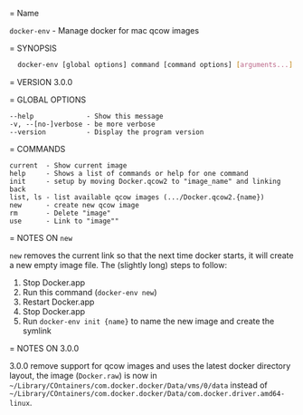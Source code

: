 = Name

`docker-env` - Manage docker for mac qcow images

= SYNOPSIS

``` sh
  docker-env [global options] command [command options] [arguments...]
```

= VERSION
    3.0.0

= GLOBAL OPTIONS

    --help             - Show this message
    -v, --[no-]verbose - be more verbose
    --version          - Display the program version

= COMMANDS

    current  - Show current image
    help     - Shows a list of commands or help for one command
    init     - setup by moving Docker.qcow2 to "image_name" and linking back
    list, ls - list available qcow images (.../Docker.qcow2.{name})
    new      - create new qcow image
    rm       - Delete "image"
    use      - Link to "image""

= NOTES ON `new`

`new` removes the current link so that the next time docker starts, it will
create a new empty image file. The (slightly long) steps to follow:

   1. Stop Docker.app
   2. Run this command (`docker-env new`)
   3. Restart Docker.app
   4. Stop Docker.app
   5. Run `docker-env init {name}` to name the new image and create the symlink

= NOTES ON 3.0.0

3.0.0 remove support for qcow images and uses the latest docker directory layout, 
the image (`Docker.raw`) is now in `~/Library/COntainers/com.docker.docker/Data/vms/0/data` instead of `~/Library/COntainers/com.docker.docker/Data/com.docker.driver.amd64-linux`.
